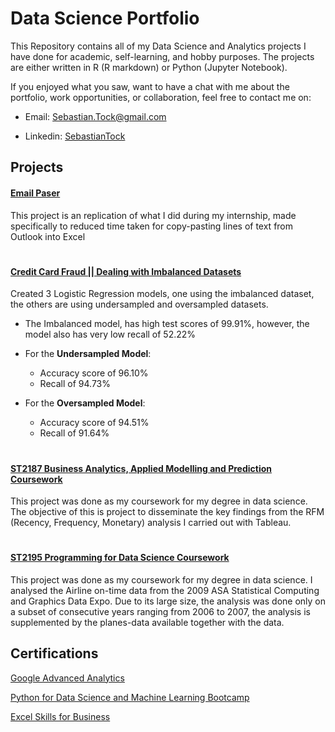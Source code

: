 # Data Science Portfolio

This Repository contains all of my Data Science and Analytics projects I have done for academic, self-learning, and hobby purposes. The projects are either written in R (R markdown) or Python (Jupyter Notebook). 

If you enjoyed what you saw, want to have a chat with me about the portfolio, work opportunities, or collaboration, feel free to contact me on:

- Email: Sebastian.Tock@gmail.com

- Linkedin: [SebastianTock](https://www.linkedin.com/in/sebastiantock/)

## Projects

#### [Email Paser](https://github.com/SebastianTock/Email_Parser/tree/main)

This project is an replication of what I did during my internship, made specifically to reduced time taken for copy-pasting lines of text from Outlook into Excel

#

#### [Credit Card Fraud || Dealing with Imbalanced Datasets](https://github.com/SebastianTock/Credit_Card_Fraud/tree/main)

Created 3 Logistic Regression models, one using the imbalanced dataset, the others are using undersampled and oversampled datasets.

* The Imbalanced model, has high test scores of 99.91%, however, the model also has very low recall of 52.22%

* For the **Undersampled Model**:
    * Accuracy score of 96.10%
    * Recall of 94.73%
* For the **Oversampled Model**:
    * Accuracy score of 94.51%
    * Recall of 91.64%

#

#### [ST2187 Business Analytics, Applied Modelling and Prediction Coursework](https://github.com/SebastianTock/ST2187_Coursework/tree/main)

This project was done as my coursework for my degree in data science. The objective of this is project to disseminate the key findings from the RFM (Recency, Frequency, Monetary) analysis I carried out with Tableau.

#

#### [ST2195 Programming for Data Science Coursework](https://github.com/SebastianTock/ST2195_Coursework)

This project was done as my coursework for my degree in data science. I analysed the Airline on-time data from the 2009 ASA Statistical Computing and Graphics Data Expo. Due to its large size, the analysis was done only on a subset of consecutive years ranging from 2006 to 2007, the analysis is supplemented by the planes-data available together with the data.


## Certifications

[Google Advanced Analytics](https://github.com/SebastianTock/Portfolio/blob/main/Certifications/Google%20Advanced%20Analytics.pdf)

[Python for Data Science and Machine Learning Bootcamp](https://github.com/SebastianTock/Portfolio/blob/main/Certifications/Python%20for%20Data%20Science%20and%20Machine%20Learning%20Bootcamp.pdf)

[Excel Skills for Business](https://github.com/SebastianTock/Data-Science-Portfolio/blob/main/Certifications/Excel%20for%20Business.pdf)